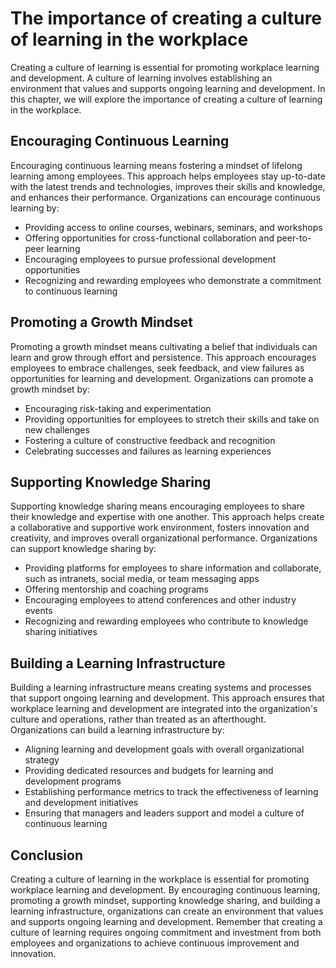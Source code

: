The importance of creating a culture of learning in the workplace
============================================================================================================

Creating a culture of learning is essential for promoting workplace learning and development. A culture of learning involves establishing an environment that values and supports ongoing learning and development. In this chapter, we will explore the importance of creating a culture of learning in the workplace.

Encouraging Continuous Learning
-------------------------------

Encouraging continuous learning means fostering a mindset of lifelong learning among employees. This approach helps employees stay up-to-date with the latest trends and technologies, improves their skills and knowledge, and enhances their performance. Organizations can encourage continuous learning by:

* Providing access to online courses, webinars, seminars, and workshops
* Offering opportunities for cross-functional collaboration and peer-to-peer learning
* Encouraging employees to pursue professional development opportunities
* Recognizing and rewarding employees who demonstrate a commitment to continuous learning

Promoting a Growth Mindset
--------------------------

Promoting a growth mindset means cultivating a belief that individuals can learn and grow through effort and persistence. This approach encourages employees to embrace challenges, seek feedback, and view failures as opportunities for learning and development. Organizations can promote a growth mindset by:

* Encouraging risk-taking and experimentation
* Providing opportunities for employees to stretch their skills and take on new challenges
* Fostering a culture of constructive feedback and recognition
* Celebrating successes and failures as learning experiences

Supporting Knowledge Sharing
----------------------------

Supporting knowledge sharing means encouraging employees to share their knowledge and expertise with one another. This approach helps create a collaborative and supportive work environment, fosters innovation and creativity, and improves overall organizational performance. Organizations can support knowledge sharing by:

* Providing platforms for employees to share information and collaborate, such as intranets, social media, or team messaging apps
* Offering mentorship and coaching programs
* Encouraging employees to attend conferences and other industry events
* Recognizing and rewarding employees who contribute to knowledge sharing initiatives

Building a Learning Infrastructure
----------------------------------

Building a learning infrastructure means creating systems and processes that support ongoing learning and development. This approach ensures that workplace learning and development are integrated into the organization's culture and operations, rather than treated as an afterthought. Organizations can build a learning infrastructure by:

* Aligning learning and development goals with overall organizational strategy
* Providing dedicated resources and budgets for learning and development programs
* Establishing performance metrics to track the effectiveness of learning and development initiatives
* Ensuring that managers and leaders support and model a culture of continuous learning

Conclusion
----------

Creating a culture of learning in the workplace is essential for promoting workplace learning and development. By encouraging continuous learning, promoting a growth mindset, supporting knowledge sharing, and building a learning infrastructure, organizations can create an environment that values and supports ongoing learning and development. Remember that creating a culture of learning requires ongoing commitment and investment from both employees and organizations to achieve continuous improvement and innovation.
